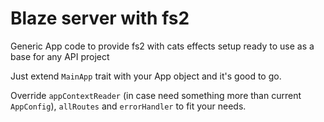 # Blaze server with fs2

Generic App code to provide fs2 with cats effects setup ready to use as a base for any API project

Just extend `MainApp` trait with your App object and it's good to go.

Override `appContextReader` (in case need something more than current `AppConfig`),
`allRoutes` and `errorHandler` to fit your needs.
